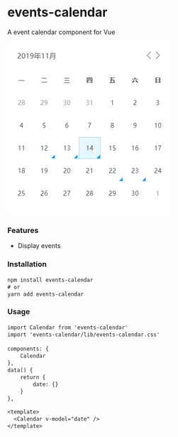 # events-calendar
A event calendar component for Vue

<img src="https://raw.githubusercontent.com/mick-xu/event-calendar/master/screenshot.png" />

### Features
- Display events

### Installation
```
npm install events-calendar
# or
yarn add events-calendar
```
### Usage
```
import Calendar from 'events-calendar'
import 'events-calendar/lib/events-calendar.css'

components: {
    Calendar
},
data() {
    return {
        date: {}
    }
},
```

```
<template>
  <Calendar v-model="date" />
</template>
```
